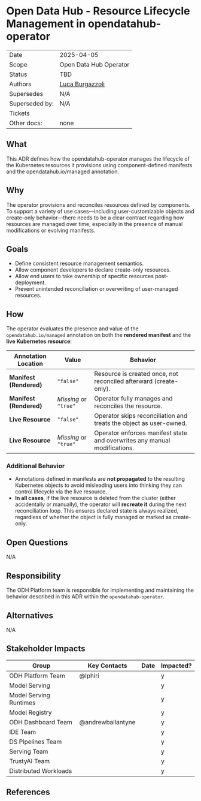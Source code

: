 # Open Data Hub - Resource Lifecycle Management in opendatahub-operator

|                |                                  |
| -------------- |----------------------------------|
| Date           | 2025-04-05                       |
| Scope          | Open Data Hub Operator           |
| Status         | TBD                              |
| Authors        | [Luca Burgazzoli](@burgazzoli)   |
| Supersedes     | N/A                              |
| Superseded by: | N/A                              |
| Tickets        |                                  |
| Other docs:    | none                             |

## What

This ADR defines how the opendatahub-operator manages the lifecycle of the Kubernetes resources it provisions using component-defined manifests and the opendatahub.io/managed annotation.

## Why

The operator provisions and reconciles resources defined by components. 
To support a variety of use cases—including user-customizable objects and create-only behavior—there needs to be a clear contract regarding how resources are managed over time, especially in the presence of manual modifications or evolving manifests.

## Goals

- Define consistent resource management semantics.
- Allow component developers to declare create-only resources.
- Allow end users to take ownership of specific resources post-deployment.
- Prevent unintended reconciliation or overwriting of user-managed resources.

## How

The operator evaluates the presence and value of the `opendatahub.io/managed` annotation on both the **rendered manifest** and the **live Kubernetes resource**:

| Annotation Location      | Value                        | Behavior                                                                 |
|--------------------------|------------------------------|--------------------------------------------------------------------------|
| **Manifest (Rendered)**  | `"false"`                    | Resource is created once, not reconciled afterward (create-only).        |
| **Manifest (Rendered)**  | _Missing_ or `"true"`        | Operator fully manages and reconciles the resource.                      |
| **Live Resource**        | `"false"`                    | Operator skips reconciliation and treats the object as user-owned.       |
| **Live Resource**        | _Missing_ or `"true"`        | Operator enforces manifest state and overwrites any manual modifications.|

### Additional Behavior

- Annotations defined in manifests are **not propagated** to the resulting Kubernetes objects to avoid misleading users into thinking they can control lifecycle via the live resource.
- **In all cases**, if the live resource is deleted from the cluster (either accidentally or manually), the operator will **recreate it** during the next reconciliation loop. This ensures declared state is always realized, regardless of whether the object is fully managed or marked as create-only.


## Open Questions

N/A

## Responsibility

The ODH Platform team is responsible for implementing and maintaining the behavior described in this ADR within the `opendatahub-operator`.

## Alternatives

N/A

## Stakeholder Impacts

| Group                     | Key Contacts                                                    | Date       | Impacted? |
| ------------------------- | --------------------------------------------------------------- | ---------- | --------- |
| ODH Platform Team         | @lphiri                                                         |            | y         |
| Model Serving             |                                                                 |            | y         |
| Model Serving Runtimes    |                                                                 |            | y         |
| Model Registry            |                                                                 |            | y         |
| ODH Dashboard Team        | @andrewballantyne                                               |            | y         |
| IDE Team                  |                                                                 |            | y         |
| DS Pipelines Team         |                                                                 |            | y         |
| Serving Team              |                                                                 |            | y         |
| TrustyAI Team             |                                                                 |            | y         |
| Distributed Workloads     |                                                                 |            | y         |

## References